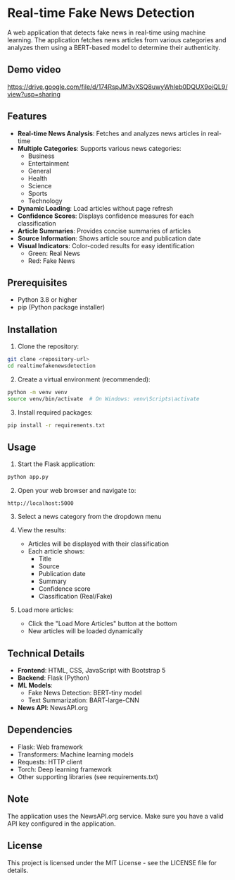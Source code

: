 # Real-time Fake News Detection

A web application that detects fake news in real-time using machine learning. The application fetches news articles from various categories and analyzes them using a BERT-based model to determine their authenticity.

## Demo video
https://drive.google.com/file/d/174RspJM3vXSQ8uwyWhleb0DQUX9oiQL9/view?usp=sharing

## Features

- **Real-time News Analysis**: Fetches and analyzes news articles in real-time
- **Multiple Categories**: Supports various news categories:
  - Business
  - Entertainment
  - General
  - Health
  - Science
  - Sports
  - Technology
- **Dynamic Loading**: Load articles without page refresh
- **Confidence Scores**: Displays confidence measures for each classification
- **Article Summaries**: Provides concise summaries of articles
- **Source Information**: Shows article source and publication date
- **Visual Indicators**: Color-coded results for easy identification
  - Green: Real News
  - Red: Fake News

## Prerequisites

- Python 3.8 or higher
- pip (Python package installer)

## Installation

1. Clone the repository:
```bash
git clone <repository-url>
cd realtimefakenewsdetection
```

2. Create a virtual environment (recommended):
```bash
python -m venv venv
source venv/bin/activate  # On Windows: venv\Scripts\activate
```

3. Install required packages:
```bash
pip install -r requirements.txt
```

## Usage

1. Start the Flask application:
```bash
python app.py
```

2. Open your web browser and navigate to:
```
http://localhost:5000
```

3. Select a news category from the dropdown menu

4. View the results:
   - Articles will be displayed with their classification
   - Each article shows:
     - Title
     - Source
     - Publication date
     - Summary
     - Confidence score
     - Classification (Real/Fake)

5. Load more articles:
   - Click the "Load More Articles" button at the bottom
   - New articles will be loaded dynamically

## Technical Details

- **Frontend**: HTML, CSS, JavaScript with Bootstrap 5
- **Backend**: Flask (Python)
- **ML Models**:
  - Fake News Detection: BERT-tiny model
  - Text Summarization: BART-large-CNN
- **News API**: NewsAPI.org

## Dependencies

- Flask: Web framework
- Transformers: Machine learning models
- Requests: HTTP client
- Torch: Deep learning framework
- Other supporting libraries (see requirements.txt)

## Note

The application uses the NewsAPI.org service. Make sure you have a valid API key configured in the application.

## License

This project is licensed under the MIT License - see the LICENSE file for details. 
